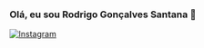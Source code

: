 ### Olá, eu sou Rodrigo Gonçalves Santana 👋

[![Instagram](https://img.shields.io/badge/-Instagram-ff69b4?style=flat&logo=Instagram&logoColor=white&link=https://www.instagram.com/rodrigo.gsantana)](https://www.instagram.com/rodrigo.gsantana)

